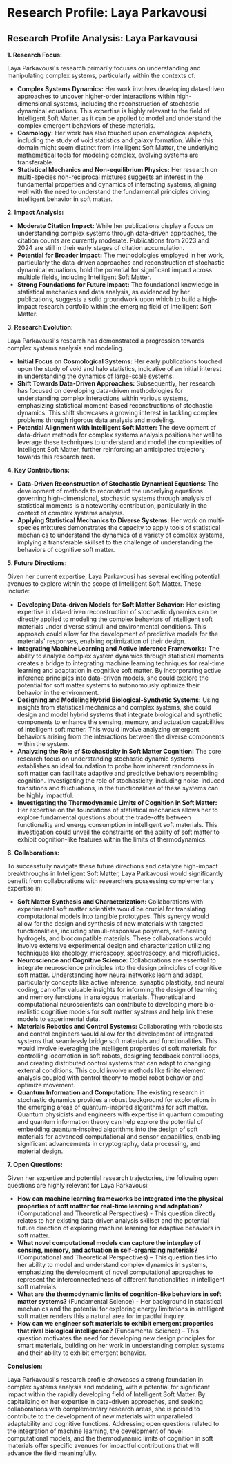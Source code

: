 # Research Profile: Laya Parkavousi

## Research Profile Analysis: Laya Parkavousi


**1. Research Focus:**

Laya Parkavousi's research primarily focuses on understanding and manipulating complex systems, particularly within the contexts of:

* **Complex Systems Dynamics:**  Her work involves developing data-driven approaches to uncover higher-order interactions within high-dimensional systems, including the reconstruction of stochastic dynamical equations. This expertise is highly relevant to the field of Intelligent Soft Matter, as it can be applied to model and understand the complex emergent behaviors of these materials.
* **Cosmology:**  Her work has also touched upon cosmological aspects, including the study of void statistics and galaxy formation. While this domain might seem distinct from Intelligent Soft Matter, the underlying mathematical tools for modeling complex, evolving systems are transferable.
* **Statistical Mechanics and Non-equilibrium Physics:** Her research on multi-species non-reciprocal mixtures suggests an interest in the fundamental properties and dynamics of interacting systems, aligning well with the need to understand the fundamental principles driving intelligent behavior in soft matter.


**2. Impact Analysis:**

* **Moderate Citation Impact:** While her publications display a focus on understanding complex systems through data-driven approaches, the citation counts are currently moderate. Publications from 2023 and 2024 are still in their early stages of citation accumulation.
* **Potential for Broader Impact:** The methodologies employed in her work, particularly the data-driven approaches and reconstruction of stochastic dynamical equations, hold the potential for significant impact across multiple fields, including Intelligent Soft Matter.
* **Strong Foundations for Future Impact:** The foundational knowledge in statistical mechanics and data analysis, as evidenced by her publications, suggests a solid groundwork upon which to build a high-impact research portfolio within the emerging field of Intelligent Soft Matter.


**3. Research Evolution:**

Laya Parkavousi's research has demonstrated a progression towards complex systems analysis and modeling. 

* **Initial Focus on Cosmological Systems:** Her early publications touched upon the study of void and halo statistics, indicative of an initial interest in understanding the dynamics of large-scale systems.
* **Shift Towards Data-Driven Approaches:** Subsequently, her research has focused on developing data-driven methodologies for understanding complex interactions within various systems, emphasizing statistical moment-based reconstructions of stochastic dynamics. This shift showcases a growing interest in tackling complex problems through rigorous data analysis and modeling.
* **Potential Alignment with Intelligent Soft Matter:** The development of data-driven methods for complex systems analysis positions her well to leverage these techniques to understand and model the complexities of Intelligent Soft Matter, further reinforcing an anticipated trajectory towards this research area.


**4. Key Contributions:**

* **Data-Driven Reconstruction of Stochastic Dynamical Equations:** The development of methods to reconstruct the underlying equations governing high-dimensional, stochastic systems through analysis of statistical moments is a noteworthy contribution, particularly in the context of complex systems analysis. 
* **Applying Statistical Mechanics to Diverse Systems:** Her work on multi-species mixtures demonstrates the capacity to apply tools of statistical mechanics to understand the dynamics of a variety of complex systems, implying a transferable skillset to the challenge of understanding the behaviors of cognitive soft matter.


**5. Future Directions:**


Given her current expertise, Laya Parkavousi has several exciting potential avenues to explore within the scope of Intelligent Soft Matter. These include:

* **Developing Data-driven Models for Soft Matter Behavior:** Her existing expertise in data-driven reconstruction of stochastic dynamics can be directly applied to modeling the complex behaviors of intelligent soft materials under diverse stimuli and environmental conditions. This approach could allow for the development of predictive models for the materials' responses, enabling optimization of their design.
* **Integrating Machine Learning and Active Inference Frameworks:** The ability to analyze complex system dynamics through statistical moments creates a bridge to integrating machine learning techniques for real-time learning and adaptation in cognitive soft matter.  By incorporating active inference principles into data-driven models, she could explore the potential for soft matter systems to autonomously optimize their behavior in the environment. 
* **Designing and Modeling Hybrid Biological-Synthetic Systems:** Using insights from statistical mechanics and complex systems, she could design and model hybrid systems that integrate biological and synthetic components to enhance the sensing, memory, and actuation capabilities of intelligent soft matter. This would involve analyzing emergent behaviors arising from the interactions between the diverse components within the system.
* **Analyzing the Role of Stochasticity in Soft Matter Cognition:** The core research focus on understanding stochastic dynamic systems establishes an ideal foundation to probe how inherent randomness in soft matter can facilitate adaptive and predictive behaviors resembling cognition. Investigating the role of stochasticity, including noise-induced transitions and fluctuations, in the functionalities of these systems can be highly impactful.
* **Investigating the Thermodynamic Limits of Cognition in Soft Matter:** Her expertise on the foundations of statistical mechanics allows her to explore fundamental questions about the trade-offs between functionality and energy consumption in intelligent soft materials. This investigation could unveil the constraints on the ability of soft matter to exhibit cognition-like features within the limits of thermodynamics.

**6. Collaborations:**

To successfully navigate these future directions and catalyze high-impact breakthroughs in Intelligent Soft Matter, Laya Parkavousi would significantly benefit from collaborations with researchers possessing complementary expertise in:

* **Soft Matter Synthesis and Characterization:**  Collaborations with experimental soft matter scientists would be crucial for translating computational models into tangible prototypes.  This synergy would allow for the design and synthesis of new materials with targeted functionalities, including stimuli-responsive polymers, self-healing hydrogels, and biocompatible materials. These collaborations would involve extensive experimental design and characterization utilizing techniques like rheology, microscopy, spectroscopy, and microfluidics. 
* **Neuroscience and Cognitive Science:**  Collaborations are essential to integrate neuroscience principles into the design principles of cognitive soft matter. Understanding how neural networks learn and adapt, particularly concepts like active inference, synaptic plasticity, and neural coding, can offer valuable insights for informing the design of learning and memory functions in analogous materials. Theoretical and computational neuroscientists can contribute to developing more bio-realistic cognitive models for soft matter systems and help link these models to experimental data.
* **Materials Robotics and Control Systems:** Collaborating with roboticists and control engineers would allow for the development of integrated systems that seamlessly bridge soft materials and functionalities. This would involve leveraging the intelligent properties of soft materials for controlling locomotion in soft robots, designing feedback control loops, and creating distributed control systems that can adapt to changing external conditions. This could involve methods like finite element analysis coupled with control theory to model robot behavior and optimize movement.
* **Quantum Information and Computation:**  The existing research in stochastic dynamics provides a robust background for explorations in the emerging areas of quantum-inspired algorithms for soft matter. Quantum physicists and engineers with expertise in quantum computing and quantum information theory can help explore the potential of embedding quantum-inspired algorithms into the design of soft materials for advanced computational and sensor capabilities, enabling significant advancements in cryptography, data processing, and material design. 


**7. Open Questions:**

Given her expertise and potential research trajectories, the following open questions are highly relevant for Laya Parkavousi:

* **How can machine learning frameworks be integrated into the physical properties of soft matter for real-time learning and adaptation?** (Computational and Theoretical Perspectives) - This question directly relates to her existing data-driven analysis skillset and the potential future direction of exploring machine learning for adaptive behaviors in soft matter.
* **What novel computational models can capture the interplay of sensing, memory, and actuation in self-organizing materials?** (Computational and Theoretical Perspectives) – This question ties into her ability to model and understand complex dynamics in systems, emphasizing the development of novel computational approaches to represent the interconnectedness of different functionalities in intelligent soft materials.
* **What are the thermodynamic limits of cognition-like behaviors in soft matter systems?** (Fundamental Science) - Her background in statistical mechanics and the potential for exploring energy limitations in intelligent soft matter renders this a natural area for impactful inquiry. 
* **How can we engineer soft materials to exhibit emergent properties that rival biological intelligence?** (Fundamental Science) – This question motivates the need for developing new design principles for smart materials, building on her work in understanding complex systems and their ability to exhibit emergent behavior.


**Conclusion:**

Laya Parkavousi's research profile showcases a strong foundation in complex systems analysis and modeling, with a potential for significant impact within the rapidly developing field of Intelligent Soft Matter. By capitalizing on her expertise in data-driven approaches, and seeking collaborations with complementary research areas, she is poised to contribute to the development of new materials with unparalleled adaptability and cognitive functions.  Addressing open questions related to the integration of machine learning, the development of novel computational models, and the thermodynamic limits of cognition in soft materials offer specific avenues for impactful contributions that will advance the field meaningfully. 
